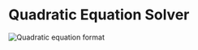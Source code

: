 # Quadratic Equation Solver
![Quadratic equation format](https://github.com/R0flan4k/Quadratic/blob/32e3000d39e526d840e7fdcca5791529dad603e7/images/%D0%91%D0%B5%D0%B7%D1%8B%D0%BC%D1%8F%D0%BD%D0%BD%D1%8B%D0%B9.png)